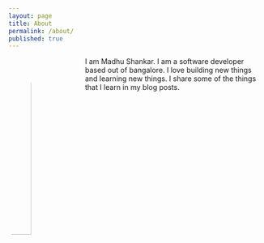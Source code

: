 ```yaml
---
layout: page
title: About
permalink: /about/
published: true
---
```

<style>
.img-circle {
    border-radius: 50%;
    float: left;
}
</style>

<img class="img-circle" src="/blog/images/MadhuShankar_Pic.jpg" width="30%"> I am Madhu Shankar. I am a software developer based out of bangalore. I love building new things and learning new things. I share some of the things that I learn in my blog posts.
